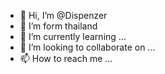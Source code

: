 - 👋 Hi, I’m @Dispenzer
- 👀 I’m form thailand
- 🌱 I’m currently learning ...
- 💞️ I’m looking to collaborate on ...
- 📫 How to reach me ...

<!---
Dispenzer/Dispenzer is a ✨ special ✨ repository because its `README.md` (this file) appears on your GitHub profile.
You can click the Preview link to take a look at your changes.
--->
